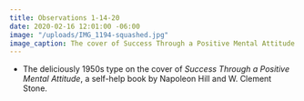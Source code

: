 ```yaml
---
title: Observations 1-14-20
date: 2020-02-16 12:01:00 -06:00
image: "/uploads/IMG_1194-squashed.jpg"
image_caption: The cover of Success Through a Positive Mental Attitude.
---
```


- The deliciously 1950s type on the cover of *Success Through a Positive Mental Attitude*, a self-help book by Napoleon Hill and W. Clement Stone.